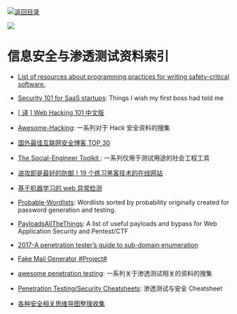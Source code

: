 [![返回目录](https://parg.co/UGo)](https://parg.co/b4z) 
 
 


![](https://coding.net/u/hoteam/p/Cache/git/raw/master/2017/1/2/1-1kLfZcbO_baIyNAHfakk2w.jpeg)

# 信息安全与渗透测试资料索引

* [List of resources about programming practices for writing safety-critical software. ](https://github.com/stanislaw/awesome-safety-critical)

* [Security 101 for SaaS startups](https://github.com/forter/security-101-for-saas-startups): Things I wish my first boss had told me

* [[ 译 ] Web Hacking 101 中文版](https://github.com/wizardforcel/web-hacking-101-zh)

* [Awesome-Hacking](https://github.com/Hack-with-Github/Awesome-Hacking#awesome-fuzzing): 一系列对于 Hack 安全资料的搜集

* [国外最佳互联网安全博客 TOP 30](https://jaq.alibaba.com/community/art/show?articleid=601&f=tt)

* [The Social-Engineer Toolkit ](https://github.com/trustedsec/social-engineer-toolkit): 一系列仅用于测试用途的社会工程工具

* [进攻即是最好的防御！19 个练习黑客技术的在线网站](https://zhuanlan.zhihu.com/p/24624347)

* [基于机器学习的 web 异常检测](https://zhuanlan.zhihu.com/p/25139556)

* [Probable-Wordlists](https://github.com/berzerk0/Probable-Wordlists): Wordlists sorted by probability originally created for password generation and testing.

* [PayloadsAllTheThings](https://github.com/swisskyrepo/PayloadsAllTheThings): A list of useful payloads and bypass for Web Application Security and Pentest/CTF

* [2017-A penetration tester’s guide to sub-domain enumeration](https://parg.co/U6Y)

- [Fake Mail Generator #Project#](http://www.fakemailgenerator.com/#/armyspy.com/Nity1962/)

- [awesome penetration testing](https://github.com/enaqx/awesome-pentest): 一系列关于渗透测试相关的资料的搜集

- [Penetration Testing/Security Cheatsheets](https://github.com/jshaw87/Cheatsheets): 渗透测试与安全 Cheatsheet

- [各种安全相关思维导图整理收集](https://github.com/phith0n/Mind-Map)
